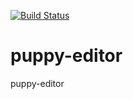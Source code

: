 [![Build Status](https://travis-ci.org/playpuppy/puppy-editor.svg?branch=master)](https://travis-ci.org/playpuppy/puppy-editor)

# puppy-editor
puppy-editor
